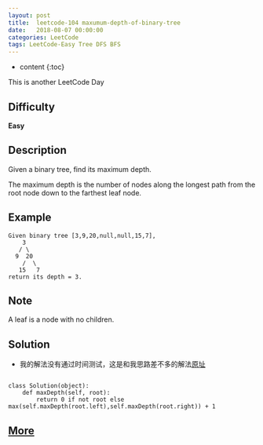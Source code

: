 ```yaml
---
layout: post
title:  leetcode-104 maxumum-depth-of-binary-tree
date:   2018-08-07 00:00:00
categories: LeetCode
tags: LeetCode-Easy Tree DFS BFS
---
```


* content
{:toc}

This is another LeetCode Day

## Difficulty

**Easy**

## Description

Given a binary tree, find its maximum depth.

The maximum depth is the number of nodes along the longest path 
from the root node down to the farthest leaf node.

## Example

```
Given binary tree [3,9,20,null,null,15,7],
    3
   / \
  9  20
    /  \
   15   7
return its depth = 3.
```

## Note

A leaf is a node with no children.

## Solution

- 我的解法没有通过时间测试，这是和我思路差不多的解法[原址](https://leetcode.com/problems/maximum-depth-of-binary-tree/discuss/155116/One-line-Python-Solution-beats-99)

```

class Solution(object):
    def maxDepth(self, root):
        return 0 if not root else max(self.maxDepth(root.left),self.maxDepth(root.right)) + 1
```

## [More](https://leetcode.com/problems/maximum-depth-of-binary-tree/description/)